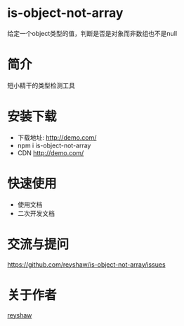 # is-object-not-array
给定一个object类型的值，判断是否是对象而非数组也不是null

# 简介
短小精干的类型检测工具

# 安装下载
- 下载地址: http://demo.com/
- npm i is-object-not-array
- CDN http://demo.com/

# 快速使用
- 使用文档
- 二次开发文档
  
# 交流与提问
https://github.com/reyshaw/is-object-not-array/issues
# 关于作者
[reyshaw](http://localhost:8080/)


